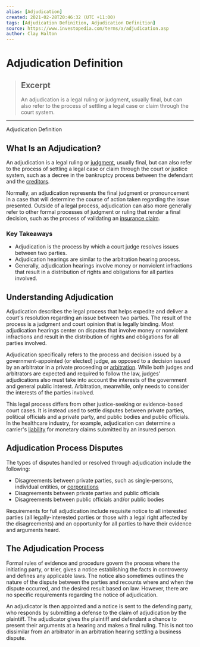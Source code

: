 ```yaml
---
alias: [Adjudication]
created: 2021-02-28T20:46:32 (UTC +11:00)
tags: [Adjudication Definition, Adjudication Definition]
source: https://www.investopedia.com/terms/a/adjudication.asp
author: Clay Halton
---
```


# Adjudication Definition

> ## Excerpt
> An adjudication is a legal ruling or judgment, usually final, but can also refer to the process of settling a legal case or claim through the court system.

---

Adjudication Definition
## What Is an Adjudication?

An adjudication is a legal ruling or [judgment](https://www.investopedia.com/terms/j/judgement.asp), usually final, but can also refer to the process of settling a legal case or claim through the court or justice system, such as a decree in the bankruptcy process between the defendant and the [creditors](https://www.investopedia.com/terms/c/creditor.asp).

Normally, an adjudication represents the final judgment or pronouncement in a case that will determine the course of action taken regarding the issue presented. Outside of a legal process, adjudication can also more generally refer to other formal processes of judgment or ruling that render a final decision, such as the process of validating an [insurance claim](https://www.investopedia.com/terms/i/insurance_claim.asp).

### Key Takeaways

-   Adjudication is the process by which a court judge resolves issues between two parties.
-   Adjudication hearings are similar to the arbitration hearing process.
-   Generally, adjudication hearings involve money or nonviolent infractions that result in a distribution of rights and obligations for all parties involved.

## Understanding Adjudication

Adjudication describes the legal process that helps expedite and deliver a court's resolution regarding an issue between two parties. The result of the process is a judgment and court opinion that is legally binding. Most adjudication hearings center on disputes that involve money or nonviolent infractions and result in the distribution of rights and obligations for all parties involved.

Adjudication specifically refers to the process and decision issued by a government-appointed (or elected) judge, as opposed to a decision issued by an arbitrator in a private proceeding or [arbitration](https://www.investopedia.com/terms/a/arbitration.asp). While both judges and arbitrators are expected and required to follow the law, judges' adjudications also must take into account the interests of the government and general public interest. Arbitration, meanwhile, only needs to consider the interests of the parties involved.

This legal process differs from other justice-seeking or evidence-based court cases. It is instead used to settle disputes between private parties, political officials and a private party, and public bodies and public officials. In the healthcare industry, for example, adjudication can determine a carrier's [liability](https://www.investopedia.com/terms/l/liability.asp) for monetary claims submitted by an insured person.

## Adjudication Process Disputes

The types of disputes handled or resolved through adjudication include the following:

-   Disagreements between private parties, such as single-persons, individual entities, or [corporations](https://www.investopedia.com/terms/c/corporation.asp)
-   Disagreements between private parties and public officials
-   Disagreements between public officials and/or public bodies

Requirements for full adjudication include requisite notice to all interested parties (all legally-interested parties or those with a legal right affected by the disagreements) and an opportunity for all parties to have their evidence and arguments heard.

## The Adjudication Process

Formal rules of evidence and procedure govern the process where the initiating party, or trier, gives a notice establishing the facts in controversy and defines any applicable laws. The notice also sometimes outlines the nature of the dispute between the parties and recounts where and when the dispute occurred, and the desired result based on law. However, there are no specific requirements regarding the notice of adjudication.

An adjudicator is then appointed and a notice is sent to the defending party, who responds by submitting a defense to the claim of adjudication by the plaintiff. The adjudicator gives the plaintiff and defendant a chance to present their arguments at a hearing and makes a final ruling. This is not too dissimilar from an arbitrator in an arbitration hearing settling a business dispute.
